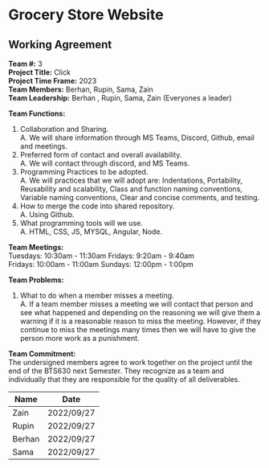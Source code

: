 # Grocery Store Website
## Working Agreement
**Team #:** 3  
**Project Title:** Click  
**Project Time Frame:** 2023  
**Team Members:** Berhan, Rupin, Sama, Zain   
**Team Leadership:** Berhan , Rupin, Sama,  Zain (Everyones a leader)  

**Team Functions:** 
1. Collaboration and Sharing.     
A. We will share information through MS Teams, Discord, Github, email and meetings.    
2. Preferred form of contact and overall availability.    
A.  We will contact through discord, and MS Teams.       
3. Programming Practices to be adopted.   
A. We will practices that we will adopt are: Indentations, Portability, Reusability and scalability, Class and function naming conventions, Variable naming conventions, Clear and concise comments, and testing.     
4. How to merge the code into shared repository.    
A. Using Github.    
5. What programming tools will we use.  
A. HTML, CSS, JS, MYSQL, Angular, Node.  

**Team Meetings:**  
Tuesdays: 10:30am - 11:30am
Fridays: 9:20am - 9:40am  
Fridays: 10:00am - 11:00am
Sundays: 12:00pm - 1:00pm

**Team Problems:**        
1. What to do when a member misses a meeting.  
A. If a team member misses a meeting we will contact that person and see what happened and depending on the reasoning we will give them a warning if it is a reasonable    reason to miss the meeting. However, if they continue to miss the meetings many times then we will have to give the person more work as a punishment.  

**Team Commitment:**  
The undersigned members agree to work together on the project until the end of the BTS630 next Semester.  They recognize as a team and individually that they are responsible for the quality of all deliverables.

| Name             | Date            |
| ---------------- | --------------- |
| Zain             | 2022/09/27      |
| Rupin            | 2022/09/27      |
| Berhan           | 2022/09/27      |
| Sama             | 2022/09/27      |
